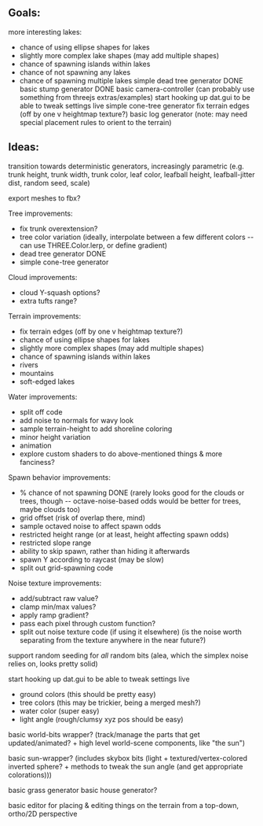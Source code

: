## Goals: ##
more interesting lakes:
- chance of using ellipse shapes for lakes
- slightly more complex lake shapes (may add multiple shapes)
- chance of spawning islands within lakes
- chance of not spawning any lakes
- chance of spawning multiple lakes
simple dead tree generator DONE
basic stump generator DONE
basic camera-controller (can probably use something from threejs extras/examples)
start hooking up dat.gui to be able to tweak settings live
simple cone-tree generator
fix terrain edges (off by one v heightmap texture?)
basic log generator (note: may need special placement rules to orient to the terrain)

## Ideas: ##

transition towards deterministic generators, increasingly parametric (e.g. trunk height, trunk width, trunk color, leaf color, leafball height, leafball-jitter dist, random seed, scale)

export meshes to fbx?

Tree improvements:
- fix trunk overextension?
- tree color variation (ideally, interpolate between a few different colors -- can use THREE.Color.lerp, or define gradient)
- dead tree generator DONE
- simple cone-tree generator

Cloud improvements:
- cloud Y-squash options?
- extra tufts range?

Terrain improvements:
- fix terrain edges (off by one v heightmap texture?)
- chance of using ellipse shapes for lakes
- slightly more complex shapes (may add multiple shapes)
- chance of spawning islands within lakes
- rivers
- mountains
- soft-edged lakes

Water improvements:
- split off code
- add noise to normals for wavy look
- sample terrain-height to add shoreline coloring
- minor height variation
- animation
- explore custom shaders to do above-mentioned things & more fanciness?

Spawn behavior improvements:
- % chance of not spawning DONE (rarely looks good for the clouds or trees, though -- octave-noise-based odds would be better for trees, maybe clouds too)
- grid offset (risk of overlap there, mind)
- sample octaved noise to affect spawn odds
- restricted height range (or at least, height affecting spawn odds)
- restricted slope range
- ability to skip spawn, rather than hiding it afterwards
- spawn Y according to raycast (may be slow)
- split out grid-spawning code

Noise texture improvements:
- add/subtract raw value?
- clamp min/max values?
- apply ramp gradient?
- pass each pixel through custom function?
- split out noise texture code (if using it elsewhere) (is the noise worth separating from the texture anywhere in the near future?)

support random seeding for _all_ random bits (alea, which the simplex noise relies on, looks pretty solid)

start hooking up dat.gui to be able to tweak settings live
- ground colors (this should be pretty easy)
- tree colors (this may be trickier, being a merged mesh?)
- water color (super easy)
- light angle (rough/clumsy xyz pos should be easy)

basic world-bits wrapper? (track/manage the parts that get updated/animated? + high level world-scene components, like "the sun")

basic sun-wrapper? (includes skybox bits (light + textured/vertex-colored inverted sphere? + methods to tweak the sun angle (and get appropriate colorations)))

basic grass generator
basic house generator?

basic editor for placing & editing things on the terrain from a top-down, ortho/2D perspective